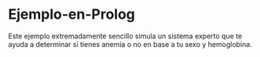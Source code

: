 # Ejemplo-en-Prolog
Este ejemplo extremadamente sencillo simula un sistema experto que te ayuda a determinar si tienes anemia o no en base a tu sexo y hemoglobina.
